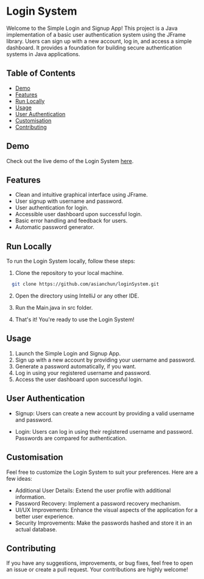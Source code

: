 # Login System

Welcome to the Simple Login and Signup App! This project is a Java implementation of a basic user authentication system using the JFrame library. Users can sign up with a new account, log in, and access a simple dashboard. It provides a foundation for building secure authentication systems in Java applications.


## Table of Contents

- [Demo](#demo)
- [Features](#features)
- [Run Locally](#run-locally)
- [Usage](#usage)
- [User Authentication](#user-authentication)
- [Customisation](#customisation)
- [Contributing](#contributing)

## Demo

Check out the live demo of the Login System [here](#).

## Features

- Clean and intuitive graphical interface using JFrame.
- User signup with username and password.
- User authentication for login.
- Accessible user dashboard upon successful login.
- Basic error handling and feedback for users.
- Automatic password generator.

## Run Locally

To run the Login System locally, follow these steps:

1. Clone the repository to your local machine.

```bash
  git clone https://github.com/asianchun/loginSystem.git
```

2. Open the directory using IntelliJ or any other IDE.

3. Run the Main.java in src folder.

4. That's it! You're ready to use the Login System!

## Usage

1. Launch the Simple Login and Signup App.
2. Sign up with a new account by providing your username and password.
3. Generate a password automatically, if you want.
4. Log in using your registered username and password.
5. Access the user dashboard upon successful login.

## User Authentication

- Signup: Users can create a new account by providing a valid username and password.

- Login: Users can log in using their registered username and password. Passwords are compared for authentication.

## Customisation

Feel free to customize the Login System to suit your preferences. Here are a few ideas:

- Additional User Details: Extend the user profile with additional information.
- Password Recovery: Implement a password recovery mechanism.
- UI/UX Improvements: Enhance the visual aspects of the application for a better user experience.
- Security Improvements: Make the passwords hashed and store it in an actual database.

## Contributing

If you have any suggestions, improvements, or bug fixes, feel free to open an issue or create a pull request. Your contributions are highly welcome!

